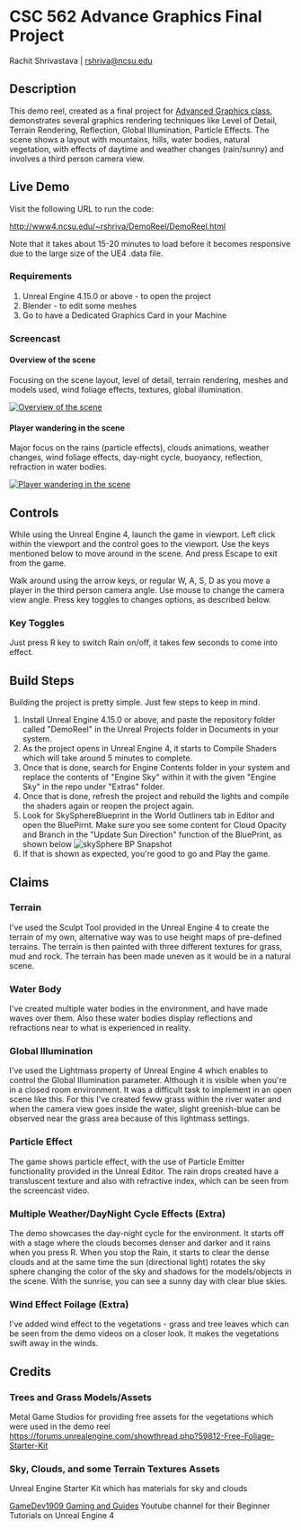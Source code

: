 # CSC 562 Advance Graphics Final Project

Rachit Shrivastava | rshriva@ncsu.edu

## Description
This demo reel, created as a final project for [Advanced Graphics class](http://cg4games.csc.ncsu.edu), demonstrates several graphics rendering techniques like Level of Detail, Terrain Rendering, Reflection, Global Illumination, Particle Effects. The scene shows a layout with mountains, hills, water bodies, natural vegetation, with effects of daytime and weather changes (rain/sunny) and involves a third person camera view.

## Live Demo
Visit the following URL to run the code:

http://www4.ncsu.edu/~rshriva/DemoReel/DemoReel.html

Note that it takes about 15-20 minutes to load before it becomes responsive due to the large size of the UE4 .data file.

### Requirements
1. Unreal Engine 4.15.0 or above - to open the project
2. Blender - to edit some meshes
3. Go to have a Dedicated Graphics Card in your Machine 

### Screencast
#### Overview of the scene
Focusing on the scene layout, level of detail, terrain rendering, meshes and models used, wind foliage effects, textures, global illumination.

[![Overview of the scene](https://img.youtube.com/vi/Sz1vAvZOFh4/0.jpg)](https://www.youtube.com/watch?v=Sz1vAvZOFh4)

#### Player wandering in the scene
Major focus on the rains (particle effects), clouds animations, weather changes, wind foliage effects, day-night cycle, buoyancy, reflection, refraction in water bodies.

[![Player wandering in the scene](https://img.youtube.com/vi/7SiBUEqVCrI/0.jpg)](https://www.youtube.com/watch?v=7SiBUEqVCrI)

## Controls
While using the Unreal Engine 4, launch the game in viewport. Left click within the viewport and the control goes to the viewport. Use the keys mentioned below to move around in the scene. And press Escape to exit from the game.

Walk around using the arrow keys, or regular W, A, S, D as you move a player in the third person camera angle. Use mouse to change the camera view angle. Press key toggles to changes options, as described below.

### Key Toggles
Just press R key to switch Rain on/off, it takes few seconds to come into effect.

## Build Steps
Building the project is pretty simple. Just few steps to keep in mind. 

1. Install Unreal Engine 4.15.0 or above, and paste the repository folder called "DemoReel" in the Unreal Projects folder in Documents in your system.
2. As the project opens in Unreal Engine 4, it starts to Compile Shaders which will take around 5 minutes to complete.
3. Once that is done, search for Engine Contents folder in your system and replace the contents of "Engine Sky" within it with the given "Engine Sky" in the repo under "Extras" folder.
4. Once that is done, refresh the project and rebuild the lights and compile the shaders again or reopen the project again.
5. Look for SkySphereBlueprint in the World Outliners tab in Editor and open the BluePirnt. Make sure you see some content for Cloud Opacity and Branch in the "Update Sun Direction" function of the BluePrint, as shown below
![skySphere BP Snapshot](https://raw.githubusercontent.com/rachit491/ue4_demoReel/master/Extras/updateSunDirection_skySphereBP.png)
6. If that is shown as expected, you're good to go and Play the game. 

## Claims
### Terrain 
I've used the Sculpt Tool provided in the Unreal Engine 4 to create the terrain of my own, alternative way was to use height maps of pre-defined terrains. The terrain is then painted with three different textures for grass, mud and rock. The terrain has been made uneven as it would be in a natural scene.
### Water Body
I've created multiple water bodies in the environment, and have made waves over them. Also these water bodies display reflections and refractions near to what is experienced in reality. 
### Global Illumination
I've used the Lightmass property of Unreal Engine 4 which enables to control the Global Illumination parameter. Although it is visible when you're in a closed room environment. It was a difficult task to implement in an open scene like this. For this I've created feww grass within the river water and when the camera view goes inside the water, slight greenish-blue can be observed near the grass area because of this lightmass settings.
### Particle Effect
The game shows particle effect, with the use of Particle Emitter functionality provided in the Unreal Editor. The rain drops created have a transluscent texture and also with refractive index, which can be seen from the screencast video.
### Multiple Weather/DayNight Cycle Effects (Extra)
The demo showcases the day-night cycle for the environment. It starts off with a stage where the clouds becomes denser and darker and it rains when you press R. When you stop the Rain, it starts to clear the dense clouds and at the same time the sun (directional light) rotates the sky sphere changing the color of the sky and shadows for the models/objects in the scene. With the sunrise, you can see a sunny day with clear blue skies.
### Wind Effect Foilage (Extra)
I've added wind effect to the vegetations - grass and tree leaves which can be seen from the demo videos on a closer look. It makes the vegetations swift away in the winds.

## Credits
### Trees and Grass Models/Assets
Metal Game Studios for providing free assets for the vegetations which were used in the demo reel 
https://forums.unrealengine.com/showthread.php?59812-Free-Foliage-Starter-Kit

### Sky, Clouds, and some Terrain Textures Assets
Unreal Engine Starter Kit which has materials for sky and clouds

[GameDev1909 Gaming and Guides](https://www.youtube.com/channel/UCzoVL1aVjec7YKPeG59xKFg) Youtube channel for their Beginner Tutorials on Unreal Engine 4